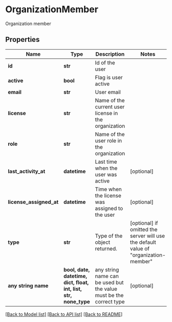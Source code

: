 # OrganizationMember

Organization member

## Properties
Name | Type | Description | Notes
------------ | ------------- | ------------- | -------------
**id** | **str** | Id of the user | 
**active** | **bool** | Flag is user active | 
**email** | **str** | User email | 
**license** | **str** | Name of the current user license in the organization | 
**role** | **str** | Name of the user role in the organization | 
**last_activity_at** | **datetime** | Last time when the user was active | [optional] 
**license_assigned_at** | **datetime** | Time when the license was assigned to the user | [optional] 
**type** | **str** | Type of the object returned. | [optional]  if omitted the server will use the default value of "organization-member"
**any string name** | **bool, date, datetime, dict, float, int, list, str, none_type** | any string name can be used but the value must be the correct type | [optional]

[[Back to Model list]](../README.md#documentation-for-models) [[Back to API list]](../README.md#documentation-for-api-endpoints) [[Back to README]](../README.md)


